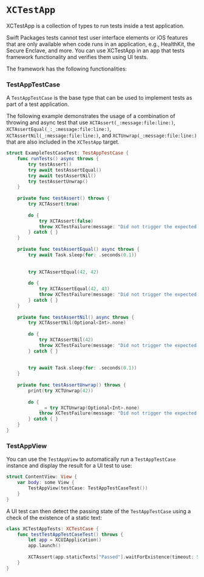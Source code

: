# ``XCTestApp``

<!--
                  
This source file is part of the XCTestExtensions open source project

SPDX-FileCopyrightText: 2022 Stanford University and the project authors (see CONTRIBUTORS.md)

SPDX-License-Identifier: MIT
             
-->

XCTestApp is a collection of types to run tests inside a test application.

Swift Packages tests cannot test user interface elements or iOS features that are only available when code runs in an application, e.g., HealthKit, the Secure Enclave, and more.
You can use XCTestApp in an app that tests framework functionality and verifies them using UI tests.

The framework has the following functionalities:


### TestAppTestCase

A ``TestAppTestCase`` is the base type that can be used to implement tests as part of a test application.

The following example demonstrates the usage of a combination of throwing and async test that use ``XCTAssert(_:message:file:line:)``, ``XCTAssertEqual(_:_:message:file:line:)``, ``XCTAssertNil(_:message:file:line:)``, and ``XCTUnwrap(_:message:file:line:)``
that are also included in the `XCTestApp` target.

```swift
struct ExampleTestCaseTest: TestAppTestCase {
    func runTests() async throws {
        try testAssert()
        try await testAssertEqual()
        try await testAssertNil()
        try testAssertUnwrap()
    }
    
    private func testAssert() throws {
        try XCTAssert(true)
        
        do {
            try XCTAssert(false)
            throw XCTestFailure(message: "Did not trigger the expected assertion.")
        } catch { }
    }
    
    private func testAssertEqual() async throws {
        try await Task.sleep(for: .seconds(0.1))
        
        
        try XCTAssertEqual(42, 42)
        
        do {
            try XCTAssertEqual(42, 43)
            throw XCTestFailure(message: "Did not trigger the expected assertion.")
        } catch { }
    }
    
    private func testAssertNil() async throws {
        try XCTAssertNil(Optional<Int>.none)
        
        do {
            try XCTAssertNil(42)
            throw XCTestFailure(message: "Did not trigger the expected assertion.")
        } catch { }
        
        
        try await Task.sleep(for: .seconds(0.1))
    }
    
    private func testAssertUnwrap() throws {
        print(try XCTUnwrap(42))
        
        do {
            _ = try XCTUnwrap(Optional<Int>.none)
            throw XCTestFailure(message: "Did not trigger the expected assertion.")
        } catch { }
    }
}
```


### TestAppView

You can use the ``TestAppView`` to automatically run a ``TestAppTestCase`` instance and display the result for a UI test to use:
```swift
struct ContentView: View {
    var body: some View {
        TestAppView(testCase: TestAppTestCaseTest())
    }
}
```

A UI test can then detect the passing state of the ``TestAppTestCase`` using a check of the existence of a static text:
```swift
class XCTestAppTests: XCTestCase {
    func testTestAppTestCaseTest() throws {
        let app = XCUIApplication()
        app.launch()
        
        XCTAssert(app.staticTexts["Passed"].waitForExistence(timeout: 5))
    }
}
```
